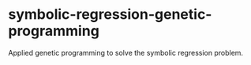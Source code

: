 # symbolic-regression-genetic-programming
Applied genetic programming to solve the symbolic regression problem. 
